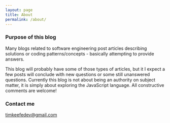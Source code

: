 ```yaml
---
layout: page
title: About
permalink: /about/
---
```


### Purpose of this blog

Many blogs related to software engineering post articles describing solutions or coding patterns/concepts - basically attempting to provide answers.

This blog will probably have some of those types of articles, but it I expect a few posts will conclude with new questions or some still unanswered questions.  Currently this blog is not about being an authority on subject matter, it is simply about exploring the JavaScript language.  All constructive comments are welcome!


### Contact me

[timkeefedev@gmail.com](mailto:timkeefedev@gmail.com)

